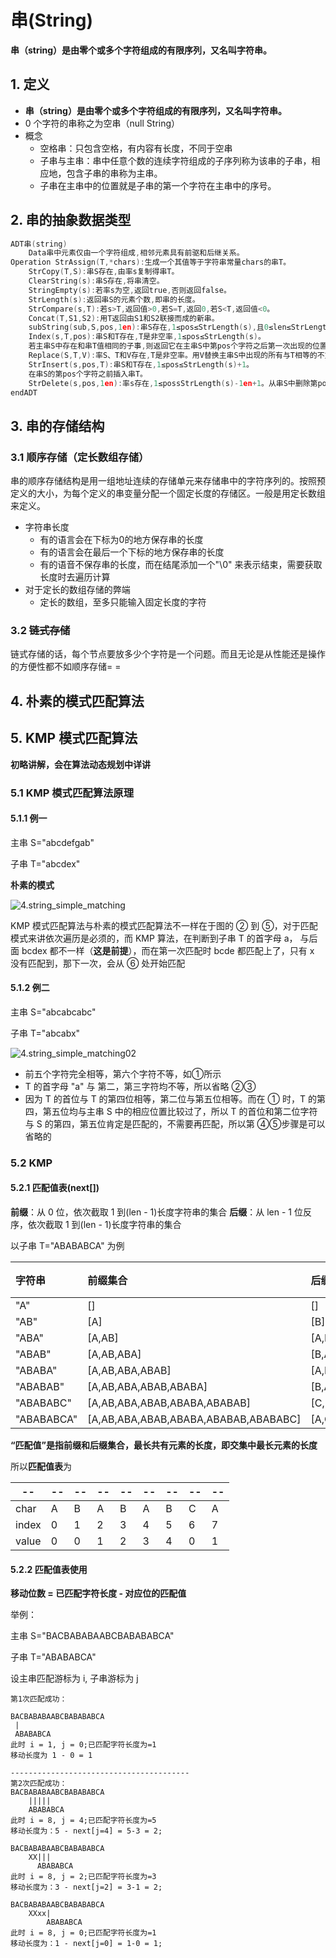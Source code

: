 # 串(String)

**串（string）是由零个或多个字符组成的有限序列，又名叫字符串。**



## 1. 定义

- **串（string）是由零个或多个字符组成的有限序列，又名叫字符串。**
- 0 个字符的串称之为空串（null String）
- 概念
  - 空格串：只包含空格，有内容有长度，不同于空串
  - 子串与主串：串中任意个数的连续字符组成的子序列称为该串的子串，相应地，包含子串的串称为主串。
  - 子串在主串中的位置就是子串的第一个字符在主串中的序号。



## 2. 串的抽象数据类型

```c
ADT串(string)
	Data串中元素仅由一个字符组成,相邻元素具有前驱和后继关系。
Operation StrAssign(T,*chars):生成一个其值等于字符串常量chars的串T。
    StrCopy(T,S):串S存在,由率s复制得串T。
    ClearString(s):串S存在,将串清空。
    StringEmpty(s):若率s为空,返回true,否则返回false。
    StrLength(s):返回串S的元素个数,即串的长度。
    StrCompare(s,T):若s>T,返回值>0,若S=T,返回0,若S<T,返回值<0。
    Concat(T,S1,S2):用T返回由S1和S2联接而成的新串。
    subString(sub,S,pos,1en):串S存在,1≤pos≤StrLength(s),且0≤len≤StrLength(s)-pos+1,用Sub返回串S的第pos个字符起长度为1en的子串。
    Index(s,T,pos):串S和T存在,T是非空率,1≤pos≤StrLength(s)。
    若主串S中存在和串T值相同的子事,则返回它在主串S中第pos个字符之后第一次出现的位置,否则返回0。
    Replace(S,T,V):率S、T和V存在,T是非空率。用V替换主串S中出现的所有与T相等的不重叠的子串。
    StrInsert(s,pos,T):串S和T存在,1≤pos≤StrLength(s)+1。
    在串S的第pos个字符之前插入串T。
    StrDelete(s,pos,1en):率s存在,1≤possStrLength(s)-1en+1。从串S中删除第pos个字符起长度为1en的子串。
endADT
```



## 3. 串的存储结构

### 3.1 顺序存储（定长数组存储）

串的顺序存储结构是用一组地址连续的存储单元来存储串中的字符序列的。按照预定义的大小，为每个定义的串变量分配一个固定长度的存储区。一般是用定长数组来定义。

- 字符串长度
  - 有的语言会在下标为0的地方保存串的长度
  - 有的语言会在最后一个下标的地方保存串的长度
  - 有的语音不保存串的长度，而在结尾添加一个"\0" 来表示结束，需要获取长度时去遍历计算
- 对于定长的数组存储的弊端
  - 定长的数组，至多只能输入固定长度的字符

### 3.2 ~~链式存储~~

链式存储的话，每个节点要放多少个字符是一个问题。而且无论是从性能还是操作的方便性都不如顺序存储= =



## 4. 朴素的模式匹配算法



## 5. KMP 模式匹配算法

**初略讲解，会在算法动态规划中详讲**

### 5.1 KMP 模式匹配算法原理

#### 5.1.1 例一

主串 S="abcdefgab"

子串 T="abcdex"

**朴素的模式**

![4.string_simple_matching](https://raw.githubusercontent.com/XuZhuohao/picture/master/Algorithm/data-struct/4.string_simple_matching.png)



KMP 模式匹配算法与朴素的模式匹配算法不一样在于图的 ② 到 ⑤，对于匹配模式来讲依次遍历是必须的，而 KMP 算法，在判断到子串 T 的首字母 a， 与后面 bcdex 都不一样（**这是前提**），而在第一次匹配时 bcde 都匹配上了，只有 x 没有匹配到，那下一次，会从 ⑥ 处开始匹配

#### 5.1.2 例二

主串 S="abcabcabc"

子串 T="abcabx"

![4.string_simple_matching02](https://raw.githubusercontent.com/XuZhuohao/picture/master/Algorithm/data-struct/4.string_simple_matching02.png)



- 前五个字符完全相等，第六个字符不等，如①所示
- T 的首字母 "a" 与 第二，第三字符均不等，所以省略 ②③
- 因为 T 的首位与 T 的第四位相等，第二位与第五位相等。而在 ① 时，T 的第四，第五位均与主串 S 中的相应位置比较过了，所以 T 的首位和第二位字符与 S 的第四，第五位肯定是匹配的，不需要再匹配，所以第 ④⑤步骤是可以省略的



### 5.2 KMP



#### 5.2.1 匹配值表(next[])

**前缀**：从 0 位，依次截取 1 到(len - 1)长度字符串的集合
**后缀**：从 len - 1 位反序，依次截取 1 到(len - 1)长度字符串的集合

以子串 T="ABABABCA" 为例

| 字符串     | 前缀集合                             | 后缀集合                             | 前缀后缀交集 |
| :--------- | :----------------------------------- | :----------------------------------- | :----------- |
| "A"        | []                                   | []                                   | []           |
| "AB"       | [A]                                  | [B]                                  | []           |
| "ABA"      | [A,AB]                               | [A,BA]                               | [A]          |
| "ABAB"     | [A,AB,ABA]                           | [B,AB,BAB]                           | [AB]         |
| "ABABA"    | [A,AB,ABA,ABAB]                      | [A,BA,ABA,BABA]                      | [A,ABA]      |
| "ABABAB"   | [A,AB,ABA,ABAB,ABABA]                | [B,AB,BAB,ABAB,BABAB]                | [AB,ABAB]    |
| "ABABABC"  | [A,AB,ABA,ABAB,ABABA,ABABAB]         | [C,BC,ABC,BABC,ABABC,BABAC]          | []           |
| "ABABABCA" | [A,AB,ABA,ABAB,ABABA,ABABAB,ABABABC] | [A,CA,BCA,ABCA,BABCA,ABABCA,BABABCA] | [A]          |



**“匹配值”是指前缀和后缀集合，最长共有元素的长度，即交集中最长元素的长度**

所以**匹配值表**为

| --    | --   | --   | --   | --   | --   | --   | --   | --   |
| ----- | ---- | ---- | ---- | ---- | ---- | ---- | ---- | ---- |
| char  | A    | B    | A    | B    | A    | B    | C    | A    |
| index | 0    | 1    | 2    | 3    | 4    | 5    | 6    | 7    |
| value | 0    | 0    | 1    | 2    | 3    | 4    | 0    | 1    |



#### 5.2.2 匹配值表使用

**移动位数 = 已匹配字符长度 - 对应位的匹配值**

举例：

主串 S="BACBABABAABCBABABABCA"

子串 T="ABABABCA"

设主串匹配游标为 i, 子串游标为 j

```
第1次匹配成功：

BACBABABAABCBABABABCA
 |
 ABABABCA
此时 i = 1, j = 0;已匹配字符长度为=1
移动长度为 1 - 0 = 1

----------------------------------------
第2次匹配成功：
BACBABABAABCBABABABCA
    |||||
    ABABABCA
此时 i = 8, j = 4;已匹配字符长度为=5
移动长度为：5 - next[j=4] = 5-3 = 2;

BACBABABAABCBABABABCA
    XX|||
      ABABABCA
此时 i = 8, j = 2;已匹配字符长度为=3
移动长度为：3 - next[j=2] = 3-1 = 2;

BACBABABAABCBABABABCA
    XXxx|
        ABABABCA
此时 i = 8, j = 0;已匹配字符长度为=1
移动长度为：1 - next[j=0] = 1-0 = 1;        
    
```






